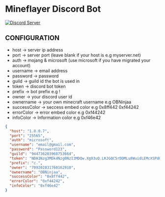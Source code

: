 # Mineflayer Discord Bot

<a href="https://discord.gg/numgPDvq5Q"><img src="https://discord.com/api/guilds/883397209306038272/widget.png?style=shield" alt="Discord Server"/></a>

## CONFIGURATION
- host -> server ip address
- port -> server port (leave blank if your host is e.g myserver.net)
- auth -> mojang & microsoft (use microsoft if you have migrated your account)
- username -> email address
- password -> password
- guild -> guild id the bot is used in
- token -> discord bot token
- prefix -> bot prefix e.g !
- owner -> your discord user id
- ownername -> your own minecraft username e.g OBNinjaa
- successColor -> seccess embed color e.g 0x8ff442 0xf44242
- errorColor -> error embed color e.g 0xf44242
- infoColor -> Information color e.g 0xf46e42

```json
{
  "host": "1.0.0.7",
  "port": "25565",
  "auth": "microsoft",
  "username": "email@gmail.com",
  "password": "Password123",
  "guild": "944736203968753664",
  "token": "NDA1Nzg3MDk4Nzg0NzI3MDQw.Xg03uQ.LKJGQC5rDDMLu8WuidLEMcXSPdU",
  "prefix": "c.",
  "owner": "709202831760162910",
  "ownername": "OBNinjaa",
  "successColor": "0x8ff442",
  "errorColor": "0xf44242",
  "infoColor": "0xf46e42"
}
```
